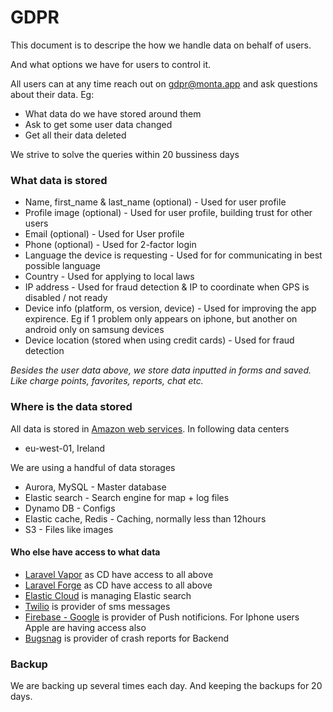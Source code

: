 # GDPR

This document is to descripe the how we handle data on behalf of users.

And what options we have for users to control it.

All users can at any time reach out on gdpr@monta.app and ask questions about their data. Eg:

 - What data do we have stored around them
 - Ask to get some user data changed
 - Get all their data deleted
 
 We strive to solve the queries within 20 bussiness days
 
 ### What data is stored
 
 - Name, first_name & last_name (optional) - Used for user profile
 - Profile image (optional) - Used for user profile, building trust for other users
 - Email (optional) - Used for User profile
 - Phone (optional) - Used for 2-factor login
 - Language the device is requesting - Used for for communicating in best possible language
 - Country - Used for applying to local laws
 - IP address - Used for fraud detection & IP to coordinate when GPS is disabled / not ready
 - Device info (platform, os version, device) - Used for improving the app expirence. Eg if 1 problem only appears on iphone, but another on android only on samsung devices
 - Device location (stored when using credit cards) - Used for fraud detection

_Besides the user data above, we store data inputted in forms and saved. Like charge points, favorites, reports, chat etc._

### Where is the data stored

All data is stored in [Amazon web services](https://aws.amazon.com/). In following data centers

 - eu-west-01, Ireland

We are using a handful of data storages

 - Aurora, MySQL - Master database
 - Elastic search - Search engine for map + log files
 - Dynamo DB - Configs
 - Elastic cache, Redis - Caching, normally less than 12hours
 - S3 - Files like images

#### Who else have access to what data

 - [Laravel Vapor](http://vapor.laravel.com/) as CD have access to all above
 - [Laravel Forge](http://forge.laravel.com/) as CD have access to all above
 - [Elastic Cloud](https://cloud.elastic.co) is managing Elastic search
 - [Twilio](https://www.twilio.com) is provider of sms messages
 - [Firebase - Google](https://firebase.google.com/) is provider of Push notificions. For Iphone users Apple are having access also
 - [Bugsnag](https://bugsnag.com/) is provider of crash reports for Backend

### Backup

We are backing up several times each day. And keeping the backups for 20 days.
